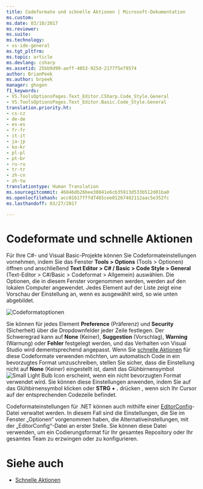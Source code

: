 ```yaml
---
title: Codeformate und schnelle Aktionen | Microsoft-Dokumentation
ms.custom: 
ms.date: 03/10/2017
ms.reviewer: 
ms.suite: 
ms.technology:
- vs-ide-general
ms.tgt_pltfrm: 
ms.topic: article
ms.devlang: csharp
ms.assetid: 25bb9d99-aeff-4053-925d-2177f5e79574
author: BrianPeek
ms.author: brpeek
manager: ghogen
f1_keywords:
- VS.ToolsOptionsPages.Text_Editor.CSharp.Code_Style.General
- VS.ToolsOptionsPages.Text_Editor.Basic.Code_Style.General
translation.priority.ht:
- cs-cz
- de-de
- es-es
- fr-fr
- it-it
- ja-jp
- ko-kr
- pl-pl
- pt-br
- ru-ru
- tr-tr
- zh-cn
- zh-tw
translationtype: Human Translation
ms.sourcegitcommit: 46846db26bee30841e6cb35913d533b512d01ba0
ms.openlocfilehash: acc01617fffd7465cee01267482112aac5e352fc
ms.lasthandoff: 03/27/2017

---
```


# <a name="code-styles-and-quick-actions"></a>Codeformate und schnelle Aktionen
Für Ihre C#- und Visual Basic-Projekte können Sie Codeformateinstellungen vornehmen, indem Sie das Fenster **Tools > Options** (Tools > Optionen) öffnen und anschließend **Text Editor > C# / Basic > Code Style > General** (Text-Editor > C#/Basic > Codeformat > Allgemein) auswählen.  Die Optionen, die in diesem Fenster vorgenommen werden, werden auf den lokalen Computer angewendet.  Jedes Element auf der Liste zeigt eine Vorschau der Einstellung an, wenn es ausgewählt wird, so wie unten abgebildet.

![Codeformatoptionen](~/docs/ide/media/code-style-quick-actions-dialog.png)

Sie können für jedes Element **Preference** (Präferenz) und **Security** (Sicherheit) über die Dropdownfelder jeder Zeile festlegen.  Der Schweregrad kann auf **None** (Keiner), **Suggestion** (Vorschlag), **Warning** (Warnung) oder **Fehler** festgelegt werden, und das Verhalten von Visual Studio wird dementsprechend angepasst.  Wenn Sie [schnelle Aktionen](quick-actions.md) für diese Codeformate verwenden möchten, um automatisch Code in ein bevorzugtes Format umzuschreiben, stellen Sie sicher, dass die Einstellung nicht auf **None** (Keiner) eingestellt ist, damit das Glühbirnensymbol ![Small Light Bulb Icon](~/docs/ide/media/vs2015_lightbulbsmall.png "VS2017_LightBulbSmall") erscheint, wenn ein nicht bevorzugten Format verwendet wird.  Sie können diese Einstellungen anwenden, indem Sie auf das Glühbirnensymbol klicken oder **STRG + .** drücken , wenn sich Ihr Cursor auf der entsprechenden Codezeile befindet.

Codeformateinstellungen für .NET können auch mithilfe einer [EditorConfig](editorconfig-code-style-settings-reference.md)-Datei verwaltet werden.  In diesem Fall sind die Einstellungen, die Sie im Fenster „Optionen“ vorgenommen haben, die Alternativeinstellungen, mit der „EditorConfig“-Datei an erster Stelle.  Sie können diese Datei verwenden, um ein Codierungsformat für Ihr gesamtes Repository oder Ihr gesamtes Team zu erzwingen oder zu konfigurieren.

# <a name="see-also"></a>Siehe auch
* [Schnelle Aktionen](quick-actions.md)
